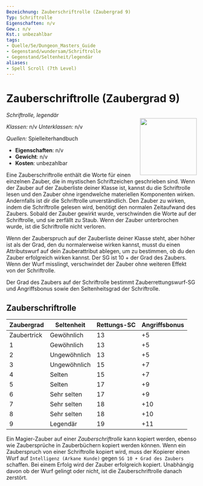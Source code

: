 ```yaml
---
Bezeichnung: Zauberschriftrolle (Zaubergrad 9)
Typ: Schriftrolle
Eigenschaften: n/v
Gew.: n/v
Kst.: unbezahlbar
tags:
- Quelle/5e/Dungeon_Masters_Guide
- Gegenstand/wundersam/Schriftrolle
- Gegenstand/Seltenheit/legendär
aliases:
- Spell Scroll (7th Level)
---
```

# Zauberschriftrolle (Zaubergrad 9)
*Schriftrolle, legendär*  
<img src="Symbolik/Gegenstände.webp" align="right" width="150">

_Klassen:_ n/v
_Unterklassen:_ n/v

_Quellen:_ Spielleiterhandbuch

- **Eigenschaften**: n/v
- **Gewicht**: n/v
- **Kosten**: unbezahlbar

Eine Zauberschriftrolle enthält die Worte für einen einzelnen Zauber, die in mystischen Schriftzeichen geschrieben sind. Wenn der Zauber auf der Zauberliste deiner Klasse ist, kannst du die Schriftrolle lesen und den Zauber ohne irgendwelche materiellen Komponenten wirken. Andernfalls ist dir die Schriftrolle unverständlich. Den Zauber zu wirken, indem die Schriftrolle gelesen wird, benötigt den normalen Zeitaufwand des Zaubers. Sobald der Zauber gewirkt wurde, verschwinden die Worte auf der Schriftrolle, und sie zerfällt zu Staub. Wenn der Zauber unterbrochen wurde, ist die Schriftrolle nicht verloren.

Wenn der Zauberspruch auf der Zauberliste deiner Klasse steht, aber höher ist als der Grad, den du normalerweise wirken kannst, musst du einen Attributswurf auf dein Zauberattribut ablegen, um zu bestimmen, ob du den Zauber erfolgreich wirken kannst. Der SG ist 10 + der Grad des Zaubers. Wenn der Wurf misslingt, verschwindet der Zauber ohne weiteren Effekt von der Schriftrolle.

Der Grad des Zaubers auf der Schriftrolle bestimmt Zauberrettungswurf-SG und Angriffsbonus sowie den Seltenheitsgrad der Schriftrolle.

## Zauberschriftrolle 
| Zaubergrad  | Seltenheit   | Rettungs-SC | Angriffsbonus |
| ----------- | ------------ | ----------- | ------------- |
| Zaubertrick | Gewöhnlich   | 13          | +5            |
| 1           | Gewöhnlich   | 13          | +5            |
| 2           | Ungewöhnlich | 13          | +5            |
| 3           | Ungewöhnlich | 15          | +7            |
| 4           | Selten       | 15          | +7            |
| 5           | Selten       | 17          | +9            |
| 6           | Sehr selten  | 17          | +9            |
| 7           | Sehr selten  | 18          | +10           |
| 8           | Sehr selten  | 18          | +10           |
| 9           | Legendär     | 19          | +11           |

Ein Magier-Zauber auf einer _Zauberschriftrolle_ kann kopiert werden, ebenso wie Zaubersprüche in Zauberbüchern kopiert werden können. Wenn ein Zauberspruch von einer Schriftrolle kopiert wird, muss der Kopierer einen Wurf auf `Intelligenz (Arkane Kunde)` gegen `SG 10 + Grad des Zaubers` schaffen. Bei einem Erfolg wird der Zauber erfolgreich kopiert. Unabhängig davon ob der Wurf gelingt oder nicht, ist die Zauberschriftrolle danach zerstört.